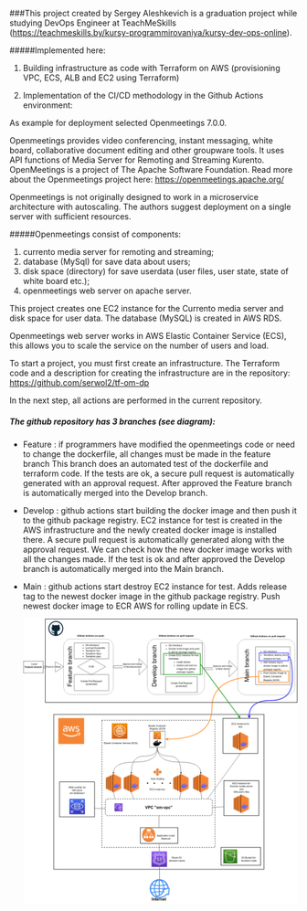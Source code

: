###This project created by Sergey Aleshkevich is a graduation project  while studying DevOps Engineer at TeachMeSkills 
(https://teachmeskills.by/kursy-programmirovaniya/kursy-dev-ops-online).

#####Implemented here:

1. Building infrastructure as code with Terraform on AWS (provisioning VPC, ECS, ALB and EC2 using Terraform)
  
2. Implementation of the CI/CD methodology in the Github Actions environment:
  
As example for deployment selected Openmeetings 7.0.0.

Openmeetings provides video conferencing, instant messaging, white board, collaborative document editing and other groupware tools. 
It uses API functions of Media Server for Remoting and Streaming Kurento. OpenMeetings is a project of The Apache Software Foundation.
Read more about the Openmeetings project here: https://openmeetings.apache.org/

Openmeetings is not originally designed to work in a microservice architecture with autoscaling. The authors suggest deployment on a single server with sufficient resources.


#####Openmeetings consist of components:
 1. currento media server for remoting and streaming;
 2. database (MySql) for save data about users;
 3. disk space (directory) for save userdata (user files, user state, state of white board etc.);
 4. openmeetings web server on apache server.
 
 This project creates one EC2 instance for the Currento media server and disk space for user data. 
 The database (MySQL) is created in AWS RDS.
 
 Openmeetings web server works in AWS Elastic Container Service (ECS), this allows you to scale the service on the number of users and load.
 
 
 To start a project, you must first create an infrastructure.
 The Terraform code and a description for creating the infrastructure are in the repository: https://github.com/serwol2/tf-om-dp
 
 In the next step, all actions are performed in the current repository.
 
 ##### The github repository has 3 branches (see diagram):
   - Feature : if programmers have modified the openmeetings code or need to change the dockerfile, all changes must be made in the feature branch
     This branch does an automated test of the dockerfile and terraform code. 
     If the tests are ok, a secure pull request is automatically generated with an approval request.
     After approved the Feature branch is automatically merged into the Develop branch.
     
   - Develop : github actions start building the docker image and then push it to the github package registry.
     EC2 instance for test is created in the AWS infrastructure and the newly created docker image is installed there.
     A secure pull request is automatically generated along with the approval request.
     We can check how the new docker image works with all the changes made. 
     If the test is ok and after approved the Develop branch is automatically merged into the Main branch.
     
   - Main : github actions start destroy EC2 instance for test. 
     Adds release tag to the newest docker image in the github package registry.
     Push newest docker image to ECR AWS for rolling update in ECS.

     ![](./om-project.png)
